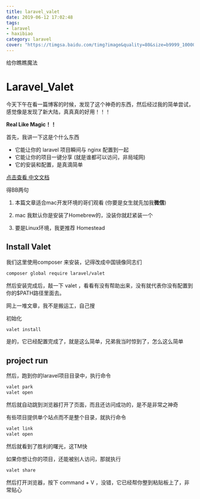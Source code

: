 ```yaml
---
title: laravel_valet
date: 2019-06-12 17:02:48
tags:
- laravel
- haxibiao
category: laravel
cover: "https://timgsa.baidu.com/timg?image&quality=80&size=b9999_10000&sec=1560340399025&di=4f6db3933fd2aa05eacbd49f7c25d476&imgtype=0&src=http%3A%2F%2Fb-ssl.duitang.com%2Fuploads%2Fitem%2F201608%2F06%2F20160806123506_LYnvP.jpeg"
---
```


给你瞧瞧魔法

<!-- more -->

# Laravel_Valet

今天下午在看一篇博客的时候，发现了这个神奇的东西，然后经过我的简单尝试，感觉像是发现了新大陆，真真真的好用！！！

**Real Like Magic！！**

首先，我讲一下这是个什么东西

- 它能让你的 laravel 项目瞬间与 nginx 配置到一起
- 它能让你的项目一键分享  (就是谁都可以访问，非局域网)
- 它的安装和配置，是真滴简单

[点击查看 中文文档](https://learnku.com/docs/laravel/5.8/valet/3883)



得BB两句

1. 本篇文章适合mac开发环境的哥们观看  (你要是女生就先加我**微信**)

2. mac 我默认你是安装了Homebrew的，没装你就赶紧装一个

3. 要是Linux环境，我更推荐 Homestead

## Install Valet

我们这里使用composer 来安装，记得改成中国镜像同志们

```sh
composer global require laravel/valet
```

然后安装完成后，敲一下 valet ，看看有没有帮助出来，没有就代表你没有配置到你的$PATH路径里面去。

网上一堆文章，我不是搬运工，自己搜

初始化

```sh
valet install
```

是的，它已经配置完成了，就是这么简单，兄弟我当时惊到了，怎么这么简单



## project run

然后，跑到你的laravel项目目录中，执行命令

```sh
valet park
valet open
```

然后就自动跳到浏览器打开了页面，而且还访问成功的，是不是非常之神奇



有些项目提供单个站点而不是整个目录，就执行命令

```sh
valet link
valet open
```



然后就看到了胜利的曙光，这TM快



如果你想让你的项目，还能被别人访问，那就执行

```sh
valet share
```

然后打开浏览器，按下 command + V ，没错，它已经帮你整到粘贴板上了，非常贴心



